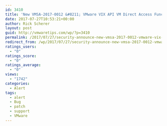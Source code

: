 ```yaml
---
id: 3410
title: 'New VMSA-2017-0012 &#8211; VMware VIX API VM Direct Access Function security issue'
date: 2017-07-27T10:53:21+00:00
author: Rick Scherer
layout: post
guid: http://vmwaretips.com/wp/?p=3410
permalink: /2017/07/27/security-announce-new-vmsa-2017-0012-vmware-vix-api-vm-direct-access-function-security-issue/
redirect_from: /wp/2017/07/27/security-announce-new-vmsa-2017-0012-vmware-vix-api-vm-direct-access-function-security-issue/
ratings_users:
  - "0"
ratings_score:
  - "0"
ratings_average:
  - "0"
views:
  - "1742"
categories:
  - Alert
tags:
  - alert
  - Bug
  - patch
  - support
  - VMware
---
```

